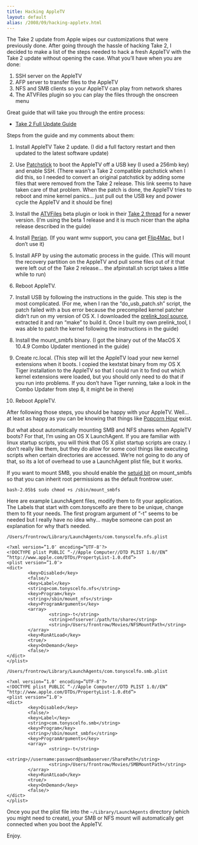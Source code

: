 ```yaml
---
title: Hacking AppleTV
layout: default
alias: /2008/09/hacking-appletv.html
---
```


The Take 2 update from Apple wipes our customizations that were previously done.  After going through the hassle of hacking Take 2, I decided to make a list of the steps needed to hack a fresh AppleTV with the Take 2 update without opening the case.  What you’ll have when you are done:

1. SSH server on the AppleTV
2. AFP server to transfer files to the AppleTV
3. NFS and SMB clients so your AppleTV can play from network shares
4. The ATVFiles plugin so you can play the files through the onscreen menu

Great guide that will take you through the entire process:

* [Take 2 Full Update Guide](http://wiki.awkwardtv.org/wiki/Take_2_Full_Update)

Steps from the guide and my comments about them:

1. Install AppleTV Take 2 update. (I did a full factory restart and then updated to the latest software update)

2. Use [Patchstick](http://wiki.awkwardtv.org/wiki/Take2patch) to boot the AppleTV off a USB key (I used a 256mb key) and enable SSH. (There wasn’t a Take 2 compatible patchstick when I did this, so I needed to convert an original patchstick by adding some files that were removed from the Take 2 release. This link seems to have taken care of that problem. When the patch is done, the AppleTV tries to reboot and mine kernel panics… just pull out the USB key and power cycle the AppleTV and it should be fine)

3. Install the [ATVFiles](http://ericiii.net/sa/appletv/ATVFiles-1.0.take2b1.run) beta plugin or look in their [Take 2 thread](http://forum.awkwardtv.org/viewtopic.php?f=18&t=1175&sid=d60286cbf432310ca421bcd4db550520) for a newer version. (I’m using the beta 1 release and it is much nicer than the alpha release described in the guide)

4. Install [Perian](http://perian.org/). (If you want wmv support, you cana get [Flip4Mac](http://www.flip4mac.com/), but I don’t use it)

5. Install AFP by using the automatic process in the guide. (This will mount the recovery partition on the AppleTV and pull some files out of it that were left out of the Take 2 release… the afpinstall.sh script takes a little while to run)

6. Reboot AppleTV.

7. Install USB by following the instructions in the guide. This step is the most complicated. (For me, when I ran the “do_usb_patch.sh” script, the patch failed with a bus error because the precompiled kernel patcher didn’t run on my version of OS X. I downloaded the [prelink_tool source](http://www.paulbart.net/AppleTV/prelink_tool.070330a.tgz), extracted it and ran “make” to build it. Once I built my own prelink_tool, I was able to patch the kernel following the instructions in the guide)

8. Install the mount_smbfs binary. (I got the binary out of the MacOS X 10.4.9 Combo Updater mentioned in the guide)

9. Create rc.local. (This step will let the AppleTV load your new kernel extensions when it boots. I copied the kextstat binary from my OS X Tiger installation to the AppleTV so that I could run it to find out which kernel extensions were loaded, but you should only need to do that if you run into problems.  If you don’t have Tiger running, take a look in the Combo Updater from step 8, it might be in there)

10. Reboot AppleTV.

After following those steps, you should be happy with your AppleTV. Well… at least as happy as you can be knowing that things like [Popcorn Hour](http://www.popcornhour.com/) exist.

But what about automatically mounting SMB and NFS shares when AppleTV boots? For that, I’m using an OS X LaunchAgent. If you are familiar with linux startup scripts, you will think that OS X plist startup scripts are crazy. I don’t really like them, but they do allow for some cool things like executing scripts when certain directories are accessed. We’re not going to do any of that, so its a lot of overhead to use a LaunchAgent plist file, but it works.

If you want to mount SMB, you should enable the [setuid bit](http://en.wikipedia.org/wiki/Setuid) on mount_smbfs so that you can inherit root permissions as the default frontrow user.

`bash-2.05b$ sudo chmod +s /sbin/mount_smbfs`

Here are example LaunchAgent files, modify them to fit your application. The Labels that start with com.tonyscelfo are there to be unique, change them to fit your needs. The first program argument of “-t” seems to be needed but I really have no idea why… maybe someone can post an explanation for why that’s needed.

`/Users/frontrow/Library/LaunchAgents/com.tonyscelfo.nfs.plist`

    <?xml version=”1.0″ encoding=”UTF-8″?>
    <!DOCTYPE plist PUBLIC “-//Apple Computer//DTD PLIST 1.0//EN” “http://www.apple.com/DTDs/PropertyList-1.0.dtd”>
    <plist version=”1.0″>
    <dict>
            <key>Disabled</key>
            <false/>
            <key>Label</key>
            <string>com.tonyscelfo.nfs</string>
            <key>Program</key>
            <string>/sbin/mount_nfs</string>
            <key>ProgramArguments</key>
            <array>
                    <string>-t</string>
                    <string>nfsserver:/path/to/share</string>
                    <string>/Users/frontrow/Movies/NFSMountPath</string>
            </array>
            <key>RunAtLoad</key>
            <true/>
            <key>OnDemand</key>
            <false/>
    </dict>
    </plist>

`/Users/frontrow/Library/LaunchAgents/com.tonyscelfo.smb.plist`

    <?xml version=”1.0″ encoding=”UTF-8″?>
    <!DOCTYPE plist PUBLIC “-//Apple Computer//DTD PLIST 1.0//EN” “http://www.apple.com/DTDs/PropertyList-1.0.dtd”>
    <plist version=”1.0″>
    <dict>
            <key>Disabled</key>
            <false/>
            <key>Label</key>
            <string>com.tonyscelfo.smb</string>
            <key>Program</key>
            <string>/sbin/mount_smbfs</string>
            <key>ProgramArguments</key>
            <array>
                    <string>-t</string>
                    <string>//username:password@sambaserver/SharePath</string>
                    <string>/Users/frontrow/Movies/SMBMountPath</string>
            </array>
            <key>RunAtLoad</key>
            <true/>
            <key>OnDemand</key>
            <false/>
    </dict>
    </plist>

Once you put the plist file into the `~/Library/LaunchAgents` directory (which you might need to create), your SMB or NFS mount will automatically get connected when you boot the AppleTV.

Enjoy.
